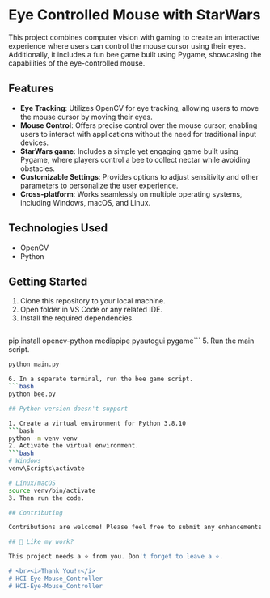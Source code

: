# Eye Controlled Mouse with StarWars

This project combines computer vision with gaming to create an interactive experience where users can control the mouse cursor using their eyes. Additionally, it includes a fun bee game built using Pygame, showcasing the capabilities of the eye-controlled mouse.

## Features

- **Eye Tracking**: Utilizes OpenCV for eye tracking, allowing users to move the mouse cursor by moving their eyes.
- **Mouse Control**: Offers precise control over the mouse cursor, enabling users to interact with applications without the need for traditional input devices.
- **StarWars game**: Includes a simple yet engaging game built using Pygame, where players control a bee to collect nectar while avoiding obstacles.
- **Customizable Settings**: Provides options to adjust sensitivity and other parameters to personalize the user experience.
- **Cross-platform**: Works seamlessly on multiple operating systems, including Windows, macOS, and Linux.

## Technologies Used

- OpenCV
- Python

## Getting Started

1. Clone this repository to your local machine.
2. Open folder in VS Code or any related IDE.
3. Install the required dependencies.
	 ```bash
pip install opencv-python mediapipe pyautogui pygame```
5. Run the main script.
   ```bash
   python main.py

6. In a separate terminal, run the bee game script.
   ```bash
   python bee.py

## Python version doesn't support

1. Create a virtual environment for Python 3.8.10
   ```bash
   python -m venv venv
2. Activate the virtual environment.
   ```bash
   # Windows
  venv\Scripts\activate

   # Linux/macOS
   source venv/bin/activate
3. Then run the code.

## Contributing

Contributions are welcome! Please feel free to submit any enhancements or bug fixes via pull requests. For major changes, please open an issue first to discuss potential changes.

## 💖 Like my work?

This project needs a ⭐️ from you. Don't forget to leave a ⭐️.

# <br><i>Thank You!✌️</i>
# HCI-Eye-Mouse_Controller
# HCI-Eye-Mouse_Controller

